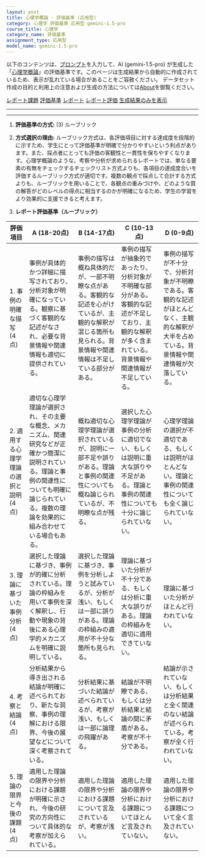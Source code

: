 ```yaml
---
layout: post
title: 心理学概論 - 評価基準 (応用型)
category: 心理学 評価基準 応用型 gemini-1.5-pro
course_title: 心理学
category_name: 評価基準
assignment_type: 応用型
model_name: gemini-1.5-pro
---
```


以下のコンテンツは、[プロンプト](http://127.0.0.1:8000/generated/心理学/gemini-1.5-pro/prompt_評価基準-応用型.md)を入力して、AI (gemini-1.5-pro) が生成した「[心理学概論](/contents/心理学/)」の評価基準です。このページは生成結果から自動的に作成されているため、表示が乱れている場合があることをご容赦ください。
データセット作成の目的と利用上の注意および生成の方法については[About](/About)を御覧ください。

[レポート課題](../レポート課題-応用型)
[評価基準](../評価基準-応用型)
[レポート](../レポート-応用型)
[レポート評価](../レポート評価-応用型)
[生成結果のみを表示](http://127.0.0.1:8000/generated/心理学/gemini-1.5-pro/評価基準-応用型.md)
  

***
***
  
1. **評価基準の方式:** (3) ルーブリック

2. **方式選択の理由:** ルーブリック方式は、各評価項目に対する達成度を段階的に示すため、学生にとって評価基準が明確で分かりやすいという利点があります。また、採点者にとっても評価の客観性と一貫性を保ちやすくなります。心理学概論のような、考察や分析が求められるレポートでは、単なる要素の有無をチェックするチェックリスト方式よりも、各項目の達成度合いを評価するルーブリック方式が適切です。複数の観点で採点して合計する方式よりも、ルーブリックを用いることで、各観点の重みづけや、どのような質の解答がどのレベルの得点に相当するのかが明確になるため、学生の学習をより効果的に支援できると考えます。

3. **レポート評価基準（ルーブリック）**

| 評価項目 | A (18-20点) | B (14-17点) | C (10-13点) | D (0-9点) |
|---|---|---|---|---|
| 1. 事例の明確な描写 (4点) | 事例が具体的かつ詳細に描写されており、分析対象が明確になっている。観察に基づく客観的な記述がなされ、必要な背景情報や関連情報も適切に提供されている。 | 事例の描写は概ね具体的だが、一部不明瞭な点がある。客観的な記述を心がけているが、主観的な解釈が混じる箇所も見られる。背景情報や関連情報は不足している部分がある。 | 事例の描写が抽象的であったり、分析対象が不明確な部分がある。客観的な記述が不足しており、主観的な解釈が多く含まれている。背景情報や関連情報が不足している。 | 事例の描写が不十分で、分析対象が不明瞭である。客観的な記述がほとんどなく、主観的な解釈が大半を占めている。背景情報や関連情報が欠落している。 |
| 2. 適用する心理学理論の選択と説明 (4点) | 適切な心理学理論が選択され、その主要な概念、メカニズム、関連研究などが正確かつ簡潔に説明されている。理論と事例の関連性についても明確に論じられている。複数の理論を効果的に組み合わせている場合もある。 | 概ね適切な心理学理論が選択されているが、説明に一部不足や誤りがある。理論と事例の関連性についても概ね論じられているが、不明瞭な点が残る。 | 選択した心理学理論が事例の分析に適切でない、もしくは説明に重大な誤りや不足がある。理論と事例の関連性についても十分に論じられていない。 | 心理学理論の選択が不適切である、もしくは説明がほとんどない。理論と事例の関連性についても全く論じられていない。 |
| 3. 理論に基づいた事例分析 (4点) | 選択した理論に基づき、事例が的確に分析されている。理論の枠組みを用いて事例を深く解釈し、行動や現象の背後にある心理学的メカニズムを明確に説明している。 | 選択した理論に基づき、事例を分析しようと試みているが、分析が浅い、もしくは一部に誤りがある。理論の枠組みの適用が不十分な箇所も見られる。 | 理論に基づいた分析が不十分である、もしくは分析に重大な誤りがある。理論の枠組みを適切に適用できていない。 | 理論に基づいた分析がほとんど行われていない。 |
| 4. 考察と結論 (4点) | 分析結果から導き出される結論が明確に述べられており、新たな洞察、事例の理解における限界、今後の展望などについて深く考察されている。 | 分析結果に基づいた結論が述べられているが、考察が浅い、もしくは一部に論理の飛躍がある。 | 結論が不明瞭である、もしくは分析結果と結論の間に矛盾がある。考察が不十分である。 | 結論が示されていない、もしくは分析結果と全く関連のない結論が述べられている。考察が全く行われていない。 |
| 5. 理論の限界と今後の課題 (4点) | 適用した理論の限界や分析における課題が明確に示され、今後の研究の方向性について具体的な考察が加えられている。 | 適用した理論の限界や分析における課題について言及されているが、考察が浅い。 | 適用した理論の限界や分析における課題についてほとんど言及されていない。 | 適用した理論の限界や分析における課題について全く言及されていない。 |
